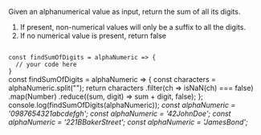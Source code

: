 Given an alphanumerical value as input, return the sum of all its digits.

1. If present, non-numerical values will only be a suffix to all the digits.
2. If no numerical value is present, return false

<codeblock language="javascript" type="exercise" testMode="multipleInput">
<code>
const findSumOfDigits = alphaNumeric => {
  // your code here
}
</code>

<solution>
const findSumOfDigits = alphaNumeric => {
  const characters = alphaNumeric.split("");
  return characters
    .filter(ch => isNaN(ch) === false)
    .map(Number)
    .reduce((sum, digit) => sum + digit, false);
};
</solution>

<testcases>
<caller>
console.log(findSumOfDigits(alphaNumeric));
</caller>
<testcase>
<i>
const alphaNumeric = '0987654321abcdefgh';
</i>
</testcase>
<testcase>
<i>
const alphaNumeric = '42JohnDoe';
</i>
</testcase>
<testcase>
<i>
const alphaNumeric = '221BBakerStreet';
</i>
</testcase>
<testcase>
<i>
const alphaNumeric = 'JamesBond';
</i>
</testcase>
</testcases>
</codeblock>
